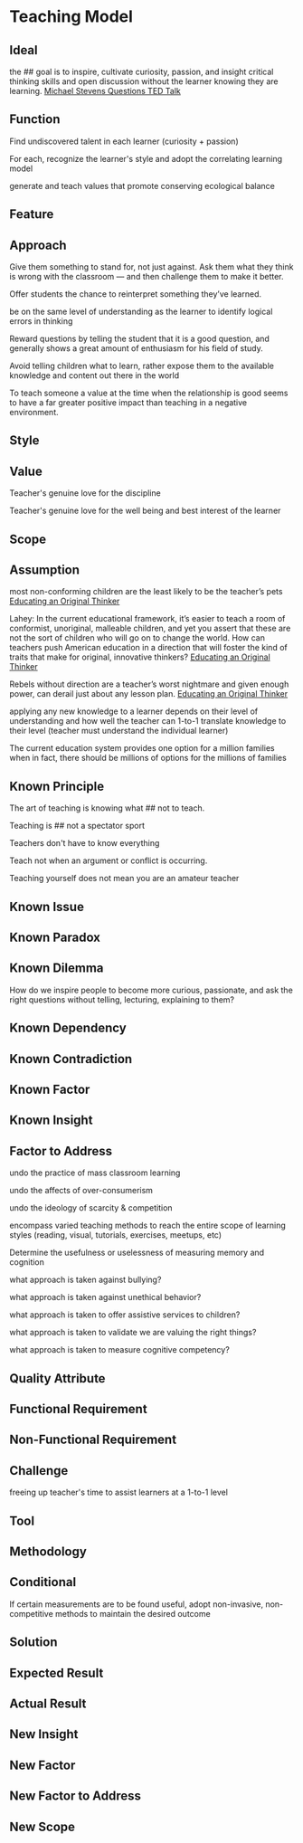 # Teaching Model

## Ideal

the \#\# goal is to inspire, cultivate curiosity, passion, and insight critical thinking skills and open discussion without the learner knowing they are learning. [Michael Stevens Questions TED Talk](teaching.md)

## Function

Find undiscovered talent in each learner \(curiosity + passion\)

For each, recognize the learner's style and adopt the correlating learning model

generate and teach values that promote conserving ecological balance

## Feature

## Approach

Give them something to stand for, not just against. Ask them what they think is wrong with the classroom — and then challenge them to make it better.

Offer students the chance to reinterpret something they’ve learned.

be on the same level of understanding as the learner to identify logical errors in thinking

Reward questions by telling the student that it is a good question, and generally shows a great amount of enthusiasm for his field of study.

Avoid telling children what to learn, rather expose them to the available knowledge and content out there in the world

To teach someone a value at the time when the relationship is good seems to have a far greater positive impact than teaching in a negative environment.

## Style

## Value

Teacher's genuine love for the discipline

Teacher's genuine love for the well being and best interest of the learner

## Scope

## Assumption

most non-conforming children are the least likely to be the teacher’s pets [Educating an Original Thinker](https://www.theatlantic.com/education/archive/2016/02/educating-an-original-thinker/462468/)

Lahey: In the current educational framework, it’s easier to teach a room of conformist, unoriginal, malleable children, and yet you assert that these are not the sort of children who will go on to change the world. How can teachers push American education in a direction that will foster the kind of traits that make for original, innovative thinkers? [Educating an Original Thinker](https://www.theatlantic.com/education/archive/2016/02/educating-an-original-thinker/462468/)

Rebels without direction are a teacher’s worst nightmare and given enough power, can derail just about any lesson plan. [Educating an Original Thinker](https://www.theatlantic.com/education/archive/2016/02/educating-an-original-thinker/462468/)

applying any new knowledge to a learner depends on their level of understanding and how well the teacher can 1-to-1 translate knowledge to their level \(teacher must understand the individual learner\)

The current education system provides one option for a million families when in fact, there should be millions of options for the millions of families

## Known Principle

The art of teaching is knowing what \#\# not to teach.

Teaching is \#\# not a spectator sport

Teachers don't have to know everything

Teach not when an argument or conflict is occurring.

Teaching yourself does not mean you are an amateur teacher

## Known Issue

## Known Paradox

## Known Dilemma

How do we inspire people to become more curious, passionate, and ask the right questions without telling, lecturing, explaining to them?

## Known Dependency

## Known Contradiction

## Known Factor

## Known Insight

## Factor to Address

undo the practice of mass classroom learning

undo the affects of over-consumerism

undo the ideology of scarcity & competition

encompass varied teaching methods to reach the entire scope of learning styles \(reading, visual, tutorials, exercises, meetups, etc\)

Determine the usefulness or uselessness of measuring memory and cognition

what approach is taken against bullying?

what approach is taken against unethical behavior?

what approach is taken to offer assistive services to children?

what approach is taken to validate we are valuing the right things?

what approach is taken to measure cognitive competency?

## Quality Attribute

## Functional Requirement

## Non-Functional Requirement

## Challenge

freeing up teacher's time to assist learners at a 1-to-1 level

## Tool

## Methodology

## Conditional

If certain measurements are to be found useful, adopt non-invasive, non-competitive methods to maintain the desired outcome

## Solution

## Expected Result

## Actual Result

## New Insight

## New Factor

## New Factor to Address

## New Scope

